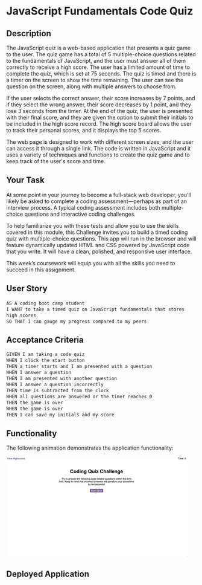 # JavaScript Fundamentals Code Quiz

## Description

The JavaScript quiz is a web-based application that presents a quiz game to the user. The quiz game has a total of 5 multiple-choice questions related to the fundamentals of JavaScript, and the user must answer all of them correctly to receive a high score. The user has a limited amount of time to complete the quiz, which is set at 75 seconds. The quiz is timed and there is a timer on the screen to show the time remaining. The user can see the question on the screen, along with multiple answers to choose from.

If the user selects the correct answer, their score increases by 7 points, and if they select the wrong answer, their score decreases by 1 point, and they lose 3 seconds from the timer.
At the end of the quiz, the user is presented with their final score, and they are given the option to submit their initials to be included in the high score record. The high score board allows the user to track their personal scores, and it displays the top 5 scores.

The web page is designed to work with different screen sizes, and the user can access it through a single link. The code is written in JavaScript and it uses a variety of techniques and functions to create the quiz game and to keep track of the user's score and time.


## Your Task

At some point in your journey to become a full-stack web developer, you’ll likely be asked to complete a coding assessment&mdash;perhaps as part of an interview process. A typical coding assessment includes both multiple-choice questions and interactive coding challenges. 

To help familiarize you with these tests and allow you to use the skills covered in this module, this Challenge invites you to build a timed coding quiz with multiple-choice questions. This app will run in the browser and will feature dynamically updated HTML and CSS powered by JavaScript code that you write. It will have a clean, polished, and responsive user interface. 

This week’s coursework will equip you with all the skills you need to succeed in this assignment.

## User Story

```
AS A coding boot camp student
I WANT to take a timed quiz on JavaScript fundamentals that stores high scores
SO THAT I can gauge my progress compared to my peers
```

## Acceptance Criteria

```
GIVEN I am taking a code quiz
WHEN I click the start button
THEN a timer starts and I am presented with a question
WHEN I answer a question
THEN I am presented with another question
WHEN I answer a question incorrectly
THEN time is subtracted from the clock
WHEN all questions are answered or the timer reaches 0
THEN the game is over
WHEN the game is over
THEN I can save my initials and my score
```

## Functionality

The following animation demonstrates the application functionality:

![A user clicks through an interactive coding quiz, then enters initials to save the high score before resetting and starting over.](./Assets/04-web-apis-homework-demo.gif)

## Deployed Application 

